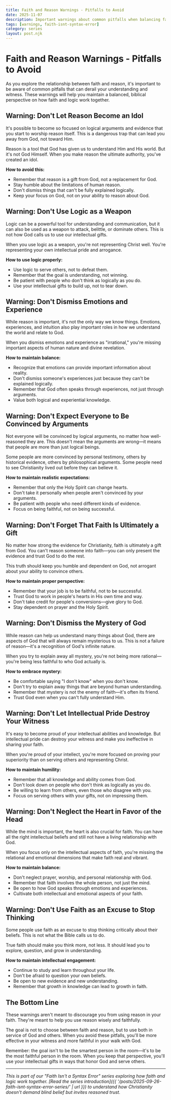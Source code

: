```yaml
---
title: Faith and Reason Warnings - Pitfalls to Avoid
date: 2025-11-07
description: Important warnings about common pitfalls when balancing faith and reason - from making reason an idol to dismissing the personal dimension of faith.
tags: [warnings, faith-isnt-syntax-error]
category: series
layout: post.njk
---
```


# Faith and Reason Warnings - Pitfalls to Avoid

As you explore the relationship between faith and reason, it's important to be aware of common pitfalls that can derail your understanding and witness. These warnings will help you maintain a balanced, biblical perspective on how faith and logic work together.

## Warning: Don't Let Reason Become an Idol

It's possible to become so focused on logical arguments and evidence that you start to worship reason itself. This is a dangerous trap that can lead you away from God, not toward Him.

Reason is a tool that God has given us to understand Him and His world. But it's not God Himself. When you make reason the ultimate authority, you've created an idol.

**How to avoid this:**
- Remember that reason is a gift from God, not a replacement for God.
- Stay humble about the limitations of human reason.
- Don't dismiss things that can't be fully explained logically.
- Keep your focus on God, not on your ability to reason about God.

## Warning: Don't Use Logic as a Weapon

Logic can be a powerful tool for understanding and communication, but it can also be used as a weapon to attack, belittle, or dominate others. This is not how God calls us to use our intellectual gifts.

When you use logic as a weapon, you're not representing Christ well. You're representing your own intellectual pride and arrogance.

**How to use logic properly:**
- Use logic to serve others, not to defeat them.
- Remember that the goal is understanding, not winning.
- Be patient with people who don't think as logically as you do.
- Use your intellectual gifts to build up, not to tear down.

## Warning: Don't Dismiss Emotions and Experience

While reason is important, it's not the only way we know things. Emotions, experiences, and intuition also play important roles in how we understand the world and relate to God.

When you dismiss emotions and experience as "irrational," you're missing important aspects of human nature and divine revelation.

**How to maintain balance:**
- Recognize that emotions can provide important information about reality.
- Don't dismiss someone's experiences just because they can't be explained logically.
- Remember that God often speaks through experiences, not just through arguments.
- Value both logical and experiential knowledge.

## Warning: Don't Expect Everyone to Be Convinced by Arguments

Not everyone will be convinced by logical arguments, no matter how well-reasoned they are. This doesn't mean the arguments are wrong—it means that people are more than just logical beings.

Some people are more convinced by personal testimony, others by historical evidence, others by philosophical arguments. Some people need to see Christianity lived out before they can believe it.

**How to maintain realistic expectations:**
- Remember that only the Holy Spirit can change hearts.
- Don't take it personally when people aren't convinced by your arguments.
- Be patient with people who need different kinds of evidence.
- Focus on being faithful, not on being successful.

## Warning: Don't Forget That Faith Is Ultimately a Gift

No matter how strong the evidence for Christianity, faith is ultimately a gift from God. You can't reason someone into faith—you can only present the evidence and trust God to do the rest.

This truth should keep you humble and dependent on God, not arrogant about your ability to convince others.

**How to maintain proper perspective:**
- Remember that your job is to be faithful, not to be successful.
- Trust God to work in people's hearts in His own time and way.
- Don't take credit for people's conversions—give glory to God.
- Stay dependent on prayer and the Holy Spirit.

## Warning: Don't Dismiss the Mystery of God

While reason can help us understand many things about God, there are aspects of God that will always remain mysterious to us. This is not a failure of reason—it's a recognition of God's infinite nature.

When you try to explain away all mystery, you're not being more rational—you're being less faithful to who God actually is.

**How to embrace mystery:**
- Be comfortable saying "I don't know" when you don't know.
- Don't try to explain away things that are beyond human understanding.
- Remember that mystery is not the enemy of faith—it's often its friend.
- Trust God even when you can't fully understand Him.

## Warning: Don't Let Intellectual Pride Destroy Your Witness

It's easy to become proud of your intellectual abilities and knowledge. But intellectual pride can destroy your witness and make you ineffective in sharing your faith.

When you're proud of your intellect, you're more focused on proving your superiority than on serving others and representing Christ.

**How to maintain humility:**
- Remember that all knowledge and ability comes from God.
- Don't look down on people who don't think as logically as you do.
- Be willing to learn from others, even those who disagree with you.
- Focus on serving others with your gifts, not on impressing them.

## Warning: Don't Neglect the Heart in Favor of the Head

While the mind is important, the heart is also crucial for faith. You can have all the right intellectual beliefs and still not have a living relationship with God.

When you focus only on the intellectual aspects of faith, you're missing the relational and emotional dimensions that make faith real and vibrant.

**How to maintain balance:**
- Don't neglect prayer, worship, and personal relationship with God.
- Remember that faith involves the whole person, not just the mind.
- Be open to how God speaks through emotions and experiences.
- Cultivate both intellectual and emotional aspects of your faith.

## Warning: Don't Use Faith as an Excuse to Stop Thinking

Some people use faith as an excuse to stop thinking critically about their beliefs. This is not what the Bible calls us to do.

True faith should make you think more, not less. It should lead you to explore, question, and grow in understanding.

**How to maintain intellectual engagement:**
- Continue to study and learn throughout your life.
- Don't be afraid to question your own beliefs.
- Be open to new evidence and new understanding.
- Remember that growth in knowledge can lead to growth in faith.

## The Bottom Line

These warnings aren't meant to discourage you from using reason in your faith. They're meant to help you use reason wisely and faithfully.

The goal is not to choose between faith and reason, but to use both in service of God and others. When you avoid these pitfalls, you'll be more effective in your witness and more faithful in your walk with God.

Remember: the goal isn't to be the smartest person in the room—it's to be the most faithful person in the room. When you keep that perspective, you'll use your intellectual gifts in ways that honor God and serve others.

---

*This is part of our "Faith Isn't a Syntax Error" series exploring how faith and logic work together. [Read the series introduction]({{ '/posts/2025-09-26-faith-isnt-syntax-error-series/' | url }}) to understand how Christianity doesn't demand blind belief but invites reasoned trust.*
